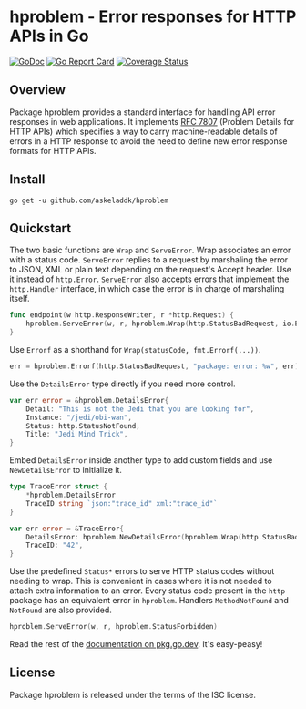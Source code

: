 # hproblem - Error responses for HTTP APIs in Go

[![GoDoc](https://godoc.org/github.com/askeladdk/hproblem?status.png)](https://godoc.org/github.com/askeladdk/hproblem)
[![Go Report Card](https://goreportcard.com/badge/github.com/askeladdk/hproblem)](https://goreportcard.com/report/github.com/askeladdk/hproblem)
[![Coverage Status](https://coveralls.io/repos/github/askeladdk/hproblem/badge.svg?branch=master)](https://coveralls.io/github/askeladdk/hproblem?branch=master)

## Overview

Package hproblem provides a standard interface for handling API error responses in web applications. It implements [RFC 7807](https://datatracker.ietf.org/doc/html/rfc7807) (Problem Details for HTTP APIs) which specifies a way to carry machine-readable details of errors in a HTTP response to avoid the need to define new error response formats for HTTP APIs.

## Install

```
go get -u github.com/askeladdk/hproblem
```

## Quickstart

The two basic functions are `Wrap` and `ServeError`. Wrap associates an error with a status code. `ServeError` replies to a request by marshaling the error to JSON, XML or plain text depending on the request's Accept header. Use it instead of `http.Error`. `ServeError` also accepts errors that implement the `http.Handler` interface, in which case the error is in charge of marshaling itself.

```go
func endpoint(w http.ResponseWriter, r *http.Request) {
    hproblem.ServeError(w, r, hproblem.Wrap(http.StatusBadRequest, io.EOF))
}
```

Use `Errorf` as a shorthand for `Wrap(statusCode, fmt.Errorf(...))`.

```go
err = hproblem.Errorf(http.StatusBadRequest, "package: error: %w", err)
```

Use the `DetailsError` type directly if you need more control.

```go
var err error = &hproblem.DetailsError{
    Detail: "This is not the Jedi that you are looking for",
    Instance: "/jedi/obi-wan",
    Status: http.StatusNotFound,
    Title: "Jedi Mind Trick",
}
```

Embed `DetailsError` inside another type to add custom fields and use `NewDetailsError` to initialize it.

```go
type TraceError struct {
    *hproblem.DetailsError
    TraceID string `json:"trace_id" xml:"trace_id"`
}

var err error = &TraceError{
    DetailsError: hproblem.NewDetailsError(hproblem.Wrap(http.StatusBadRequest, io.EOF)),
    TraceID: "42",
}
```

Use the predefined `Status*` errors to serve HTTP status codes without needing to wrap. This is convenient in cases where it is not needed to attach extra information to an error. Every status code present in the `http` package has an equivalent error in `hproblem`. Handlers `MethodNotFound` and `NotFound` are also provided.

```go
hproblem.ServeError(w, r, hproblem.StatusForbidden)
```

Read the rest of the [documentation on pkg.go.dev](https://pkg.go.dev/github.com/askeladdk/hproblem). It's easy-peasy!

## License

Package hproblem is released under the terms of the ISC license.
